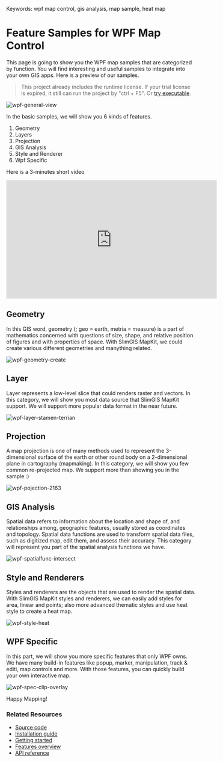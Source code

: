 Keywords: wpf map control, gis analysis, map sample, heat map

# Feature Samples for WPF Map Control

<desc>This page is going to show you the WPF map samples that are categorized by function. You will find interesting and useful samples to integrate into your own GIS apps. Here is a preview of our samples.</desc>

> This project already includes the runtime license. If your trial license is expired, it still can run the project by "ctrl + F5". Or [try executable](https://github.com/SlimGIS/FeatureSamplesForWPF/releases). 

![wpf-general-view](https://raw.githubusercontent.com/SlimGIS/FeatureSamplesForWPF/master/Screenshots/wpf-general-view.PNG)

In the basic samples, we will show you 6 kinds of features.

1. Geometry
2. Layers
3. Projection
4. GIS Analysis
5. Style and Renderer
6. Wpf Specific

Here is a 3-minutes short video 
<iframe width="560" height="315" src="https://www.youtube.com/embed/MdiLK8vmUuE" frameborder="0" allowfullscreen></iframe>

## Geometry
In this GIS word, geometry (; geo = earth, metria = measure) is a part of mathematics concerned with questions of size, shape, and relative position of figures and with properties of space. With SlimGIS MapKit, we could create various different geometries and manything related.

![wpf-geometry-create](https://raw.githubusercontent.com/SlimGIS/FeatureSamplesForWPF/master/Screenshots/wpf-geometry-create.PNG)

## Layer
Layer represents a low-level slice that could renders raster and vectors. In this category, we will show you most data source that SlimGIS MapKit support. We will support more popular data format in the near future.

![wpf-layer-stamen-terrian](https://raw.githubusercontent.com/SlimGIS/FeatureSamplesForWPF/master/Screenshots/wpf-layer-stamen-terrian.PNG)

## Projection
A map projection is one of many methods used to represent the 3-dimensional surface of the earth or other round body on a 2-dimensional plane in cartography (mapmaking). In this category, we will show you few common re-projected map. We support more than showing you in the sample :)

![wpf-pojection-2163](https://raw.githubusercontent.com/SlimGIS/FeatureSamplesForWPF/master/Screenshots/wpf-pojection-2163.PNG)

## GIS Analysis
Spatial data refers to information about the location and shape of, and relationships among, geographic features, usually stored as coordinates and topology. Spatial data functions are used to transform spatial data files, such as digitized map, edit them, and assess their accuracy. This category will represent you part of the spatial analysis functions we have.

![wpf-spatialfunc-intersect](https://raw.githubusercontent.com/SlimGIS/FeatureSamplesForWPF/master/Screenshots/wpf-spatialfunc-intersect.PNG)

## Style and Renderers
Styles and renderers are the objects that are used to render the spatial data. With SlimGIS MapKit styles and renderers, we can easily add styles for area, linear and points; also more advanced thematic styles and use heat style to create a heat map.

![wpf-style-heat](https://raw.githubusercontent.com/SlimGIS/FeatureSamplesForWPF/master/Screenshots/wpf-style-heat.PNG)

## WPF Specific
In this part, we will show you more specific features that only WPF owns. We have many build-in features like popup, marker, manipulation, track & editi, map controls and more. With those features, you can quickly build your own interactive map.

![wpf-spec-clip-overlay](https://raw.githubusercontent.com/SlimGIS/FeatureSamplesForWPF/master/Screenshots/wpf-spec-clip-overlay.PNG)

Happy Mapping!

### Related Resources

- [Source code](https://github.com/SlimGIS/QuickstartSampleForWPF)
- [Installation guide](http://www.slimgis.com/documents/installation)
- [Getting started](https://www.slimgis.com/documents/getting-started-wpf)
- [Features overview](https://www.slimgis.com/documents/features-overview-wpf)
- [API reference](https://www.slimgis.com/documents/api-ref-wpf)

